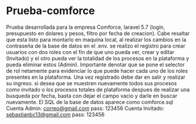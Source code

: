 # Prueba-comforce
Prueba desarrollada para la empresa Comforce, laravel 5.7 (login, presupuesto en dolares y pesos, filtro por fecha de creacion).
Cabe resaltar que esta listo para montarlo en maquina local, al realizar los cambios en la contraseña de la base de datos en el .env.
se realizo el registro para crear usuarios con dos roles con el fin de que uno pueda ver, crear y editar (Invitado) y el otro pueda 
ver la totalidad de los procesos en la plataforma y pueda eliminar estos (Admin).
Importante denotar que se pone el selector de rol netamente para evidenciar lo que puede hacer cada uno de los roles presentes
en la plataforma.
Una vez registrado debe dar en salir y realizar su ingreso.
si desea que se muestren nuevamente todos sus procesos como invitado o los procesos totales de plataforma despues de realizar una busqueda por fecha, basta con dejar el campo vacio y darle en buscar nuevamente.
El SQL de la base de datos aparece como comforce.sql
Cuenta Admin:
correo@gmail.com
pass: 123456
Cuenta Invitado:
sebastianbc13@gmail.com
pass: 123456
